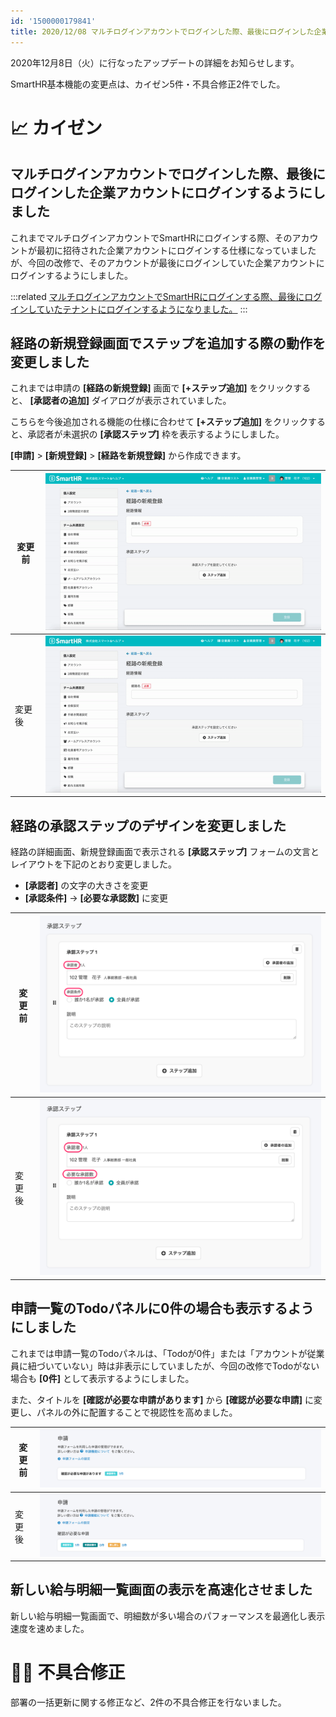 ```yaml
---
id: '1500000179841'
title: 2020/12/08 マルチログインアカウントでログインした際、最後にログインした企業アカウントにログインするようにしました 他6件
---
```

2020年12月8日（火）に行なったアップデートの詳細をお知らせします。

SmartHR基本機能の変更点は、カイゼン5件・不具合修正2件でした。

# 📈 カイゼン

## マルチログインアカウントでログインした際、最後にログインした企業アカウントにログインするようにしました

これまでマルチログインアカウントでSmartHRにログインする際、そのアカウントが最初に招待された企業アカウントにログインする仕様になっていましたが、今回の改修で、そのアカウントが最後にログインしていた企業アカウントにログインするようにしました。

:::related
[マルチログインアカウントでSmartHRにログインする際、最後にログインしていたテナントにログインするようになりました。](https://smarthr.jp/?p=22085&preview=1&_ppp=e8e735c57a)
:::

## 経路の新規登録画面でステップを追加する際の動作を変更しました

これまでは申請の **\[経路の新規登録\]** 画面で **\[+ステップ追加\]** をクリックすると、 **\[承認者の追加\]** ダイアログが表示されていました。

こちらを今後追加される機能の仕様に合わせて **\[+ステップ追加\]** をクリックすると、承認者が未選択の **\[承認ステップ\]** 枠を表示するようにしました。

**\[申請\]** > **\[新規登録\]** > **\[経路を新規登録\]** から作成できます。

| 変更前 | ![ezgif-4-1653772b0bca.gif](./ezgif-4-1653772b0bca.gif) |
| --- | --- |
| 変更後 | ![ezgif-7-9e28fc2cd2d6.gif](./ezgif-7-9e28fc2cd2d6.gif) |

## 経路の承認ステップのデザインを変更しました

経路の詳細画面、新規登録画面で表示される **\[承認ステップ\]** フォームの文言とレイアウトを下記のとおり変更しました。

- **\[承認者\]** の文字の大きさを変更
- **\[承認条件\]** → **\[必要な承認数\]** に変更

| 変更前 | ![__________2020-12-08_18_08_53-2.png](./__________2020-12-08_18_08_53-2.png) |
| --- | --- |
| 変更後 | ![__________2020-12-09_10_42_03-2.png](./__________2020-12-09_10_42_03-2.png) |

## 申請一覧のTodoパネルに0件の場合も表示するようにしました

これまでは申請一覧のTodoパネルは、「Todoが0件」または「アカウントが従業員に紐づいていない」時は非表示にしていましたが、今回の改修でTodoがない場合も **\[0件\]** として表示するようにしました。

また、タイトルを **\[確認が必要な申請があります\]** から **\[確認が必要な申請\]** に変更し、パネルの外に配置することで視認性を高めました。

| 変更前 | ![__________2020-12-08_18_20_50.png](./__________2020-12-08_18_20_50.png) |
| --- | --- |
| 変更後 |   ![__________2020-12-09_10_54_31.png](./__________2020-12-09_10_54_31.png)   |

## 新しい給与明細一覧画面の表示を高速化させました

新しい給与明細一覧画面で、明細数が多い場合のパフォーマンスを最適化し表示速度を速めました。

# 👨‍⚕️ 不具合修正

部署の一括更新に関する修正など、2件の不具合修正を行ないました。
